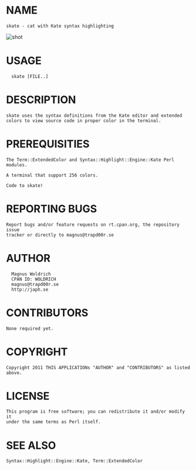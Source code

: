 # NAME
    skate - cat with Kate syntax highlighting

![shot](http://perl.japh.se/devel/App-Skate/skate.png)

# USAGE
      skate [FILE..]

# DESCRIPTION
    skate uses the syntax definitions from the Kate editor and extended
    colors to view source code in proper color in the terminal.

# PREREQUISITIES
    The Term::ExtendedColor and Syntax::Highlight::Engine::Kate Perl
    modules.

    A terminal that support 256 colors.

    Code to skate!

# REPORTING BUGS
    Report bugs and/or feature requests on rt.cpan.org, the repository issue
    tracker or directly to magnus@trapd00r.se

# AUTHOR
      Magnus Woldrich
      CPAN ID: WOLDRICH
      magnus@trapd00r.se
      http://japh.se

# CONTRIBUTORS
    None required yet.

# COPYRIGHT
    Copyright 2011 THIS APPLICATIONs "AUTHOR" and "CONTRIBUTORS" as listed
    above.

# LICENSE
    This program is free software; you can redistribute it and/or modify it
    under the same terms as Perl itself.

# SEE ALSO
    Syntax::Highlight::Engine::Kate, Term::ExtendedColor

